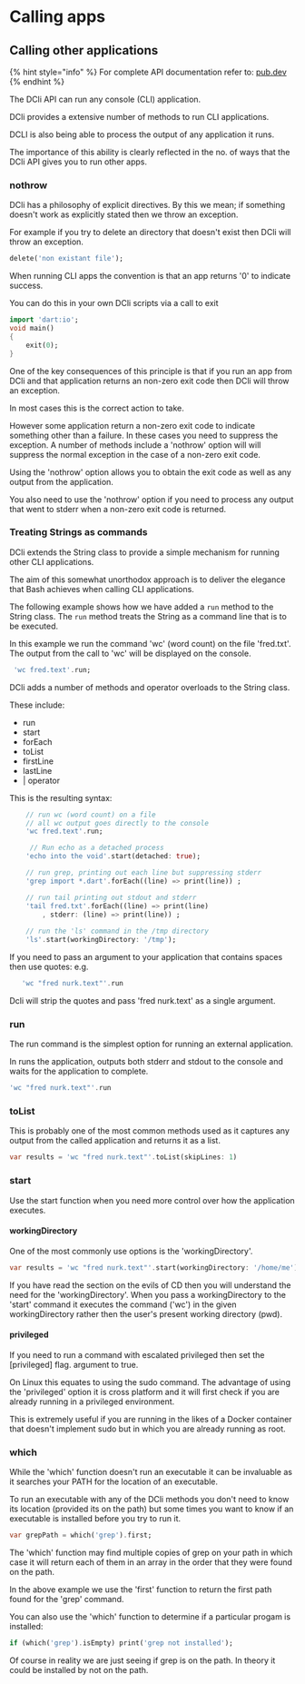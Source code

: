 # Calling apps

## Calling other applications

{% hint style="info" %}
For complete API documentation refer to: [pub.dev](https://pub.dev/documentation/dcli/latest/dcli/dcli-library.html)
{% endhint %}

The DCli API can run any console \(CLI\) application.

DCli provides a extensive number of methods to run CLI applications.

DCLI is also  being able to process the output of any  application it runs.

The importance of this ability is clearly reflected in the no. of ways that the DCli API gives you to run other apps.

### nothrow

DCli has a philosophy of explicit directives. By this we mean;  if something doesn't work as explicitly stated then we throw an exception.

For example if you try to delete an directory that doesn't exist then DCli will throw an exception.

```dart
delete('non existant file');
```

When running CLI apps the convention is that an app returns '0' to indicate success.

You can do this in your own DCli scripts via a call to exit

```dart
import 'dart:io';
void main()
{
    exit(0);
}
```

One of the key consequences of this principle is that if you run an app from DCli and that application returns an non-zero exit code then DCli will throw an exception.

In most cases this is the correct action to take.

However some application return a non-zero exit code to indicate something other than a failure. In these cases you need to suppress the exception. A number of methods include a 'nothrow' option will will suppress the normal exception in the case of a non-zero exit code.

Using the 'nothrow' option allows you to obtain the exit code as well as any output from the application.

You also need to use the 'nothrow' option if you need to process any output that went to stderr when a non-zero exit code is returned.

### Treating Strings as commands

DCli extends the String class to provide a simple mechanism for running other CLI applications.

The aim of this somewhat unorthodox approach is to deliver the elegance that Bash achieves when calling CLI applications.

The following example shows how we have added a `run` method to the String class. The `run` method treats the String as a command line that is to be executed.

In this example we run the command 'wc' \(word count\) on the file 'fred.txt'. The output from the call to 'wc' will be displayed on the console.

```dart
 'wc fred.text'.run;
```

DCli adds a number of methods and operator overloads to the String class.

These include:

* run
* start
* forEach
* toList
* firstLine
* lastLine
* \| operator

This is the resulting syntax:

```dart
    // run wc (word count) on a file
    // all wc output goes directly to the console
    'wc fred.text'.run;

     // Run echo as a detached process
    'echo into the void'.start(detached: true);

    // run grep, printing out each line but suppressing stderr
    'grep import *.dart'.forEach((line) => print(line)) ;

    // run tail printing out stdout and stderr
    'tail fred.txt'.forEach((line) => print(line)
        , stderr: (line) => print(line)) ;
    
    // run the 'ls' command in the /tmp directory
    'ls'.start(workingDirectory: '/tmp');
```

If you need to pass an argument to your application that contains spaces then use quotes: e.g.

```dart
   'wc "fred nurk.text"'.run
```

Dcli will strip the quotes and pass 'fred nurk.text' as a single argument.

### run

The run command is the simplest option for running an external application.

In runs the application, outputs both stderr and stdout to the console and waits for the application to complete.

```dart
'wc "fred nurk.text"'.run
```

### toList

This is probably one of the most common methods used as it captures any output from the called application and returns it as a list.

```dart
var results = 'wc "fred nurk.text"'.toList(skipLines: 1)
```

### start

Use the start function when you need more control over how the application executes.

#### workingDirectory

One of the most commonly use options is the 'workingDirectory'.

```dart
var results = 'wc "fred nurk.text"'.start(workingDirectory: '/home/me');
```

If you have read the section on the evils of CD then you will understand the need for the 'workingDirectory'. When you pass a workingDirectory to the 'start' command it executes the command \('wc'\) in the given workingDirectory rather then the user's present working directory \(pwd\).

#### privileged

If you need to run a command with escalated privileged then set the \[privileged\] flag. argument to true.

On Linux this equates to using the sudo command. The advantage of using the 'privileged' option it is cross platform and it will first check if you are already running in a privileged environment.

This is extremely useful if you are running in the likes of a Docker container that doesn't implement sudo but in which you are already running as root.

### which

While the 'which' function doesn't run an executable it can be invaluable as it searches your PATH for the location of an executable.

To run an executable with any of the DCli methods you don't need to know its location \(provided its on the path\) but some times you want to know if an executable is installed before you try to run it.

```dart
var grepPath = which('grep').first;
```

The 'which' function may find multiple copies of grep on your path in which case it will return each of them in an array in the order that they were found on the path.

In the above example we use the 'first' function to return the first path found for the 'grep' command.

You can also use the 'which' function to determine if a particular progam is installed:

```dart
if (which('grep').isEmpty) print('grep not installed');
```

Of course in reality we are just seeing if grep is on the path. In theory it could be installed by not on the path.

